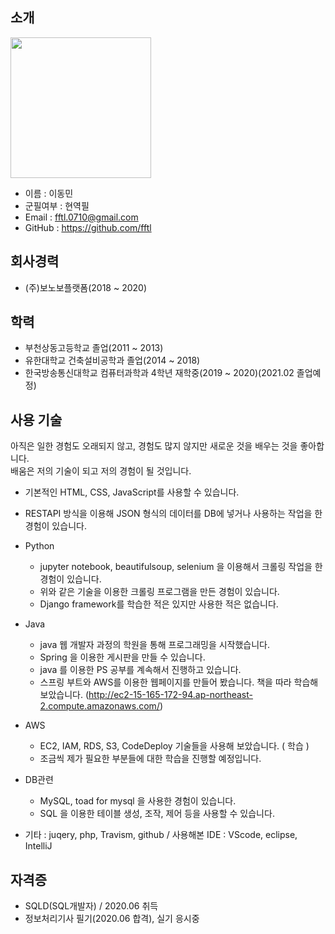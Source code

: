 ## 소개

<img src="https://user-images.githubusercontent.com/69035612/97399420-82e36f80-1930-11eb-95b1-fee64cc11505.jpg" width="225" height="225"></img>

- 이름 : 이동민
- 군필여부 : 현역필
- Email : fftl.0710@gmail.com
- GitHub : https://github.com/fftl

## 회사경력

- (주)보노보플랫폼(2018 ~ 2020)

## 학력

- 부천상동고등학교 졸업(2011 ~ 2013)
- 유한대학교 건축설비공학과 졸업(2014 ~ 2018)
- 한국방송통신대학교 컴퓨터과학과 4학년 재학중(2019 ~ 2020)(2021.02 졸업예정)

## 사용 기술

아직은 일한 경험도 오래되지 않고, 경험도 많지 않지만 새로운 것을 배우는 것을 좋아합니다.  
배움은 저의 기술이 되고 저의 경험이 될 것입니다.

- 기본적인 HTML, CSS, JavaScript를 사용할 수 있습니다.

- RESTAPI 방식을 이용해 JSON 형식의 데이터를 DB에 넣거나 사용하는 작업을 한 경험이 있습니다.

- Python
  - jupyter notebook, beautifulsoup, selenium 을 이용해서 크롤링 작업을 한 경험이 있습니다.
  - 위와 같은 기술을 이용한 크롤링 프로그램을 만든 경험이 있습니다.
  - Django framework를 학습한 적은 있지만 사용한 적은 없습니다.

- Java
  - java 웹 개발자 과정의 학원을 통해 프로그래밍을 시작했습니다.
  - Spring 을 이용한 게시판을 만들 수 있습니다.
  - java 를 이용한 PS 공부를 계속해서 진행하고 있습니다.
  - 스프링 부트와 AWS를 이용한 웹페이지를 만들어 봤습니다. 책을 따라 학습해 보았습니다.  (http://ec2-15-165-172-94.ap-northeast-2.compute.amazonaws.com/)
 
- AWS
  - EC2, IAM, RDS, S3, CodeDeploy 기술들을 사용해 보았습니다. ( 학습 )
  - 조금씩 제가 필요한 부분들에 대한 학습을 진행할 예정입니다.
  
- DB관련
  - MySQL, toad for mysql 을 사용한 경험이 있습니다.
  - SQL 을 이용한 테이블 생성, 조작, 제어 등을 사용할 수 있습니다.
  
- 기타 : juqery, php, Travism, github / 사용해본 IDE : VScode, eclipse, IntelliJ

## 자격증

- SQLD(SQL개발자) / 2020.06 취득
- 정보처리기사 필기(2020.06 합격), 실기 응시중
